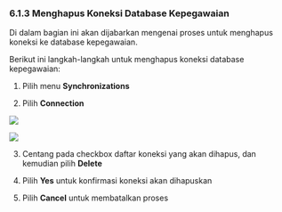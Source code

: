 ### **6.1.3 Menghapus Koneksi Database Kepegawaian**

Di dalam bagian ini akan dijabarkan mengenai proses untuk menghapus koneksi ke database kepegawaian.

Berikut ini langkah-langkah untuk menghapus koneksi database kepegawaian:

1. Pilih menu **Synchronizations**

2. Pilih **Connection**

![](media/d4d289ad75ddcc682159fea841a71870.jpg)

![](media/2e178bf8c571f6a7e63b4d03093a88f3.png)

3. Centang pada checkbox daftar koneksi yang akan dihapus, dan kemudian pilih **Delete**

4. Pilih **Yes** untuk konfirmasi koneksi akan dihapuskan

5. Pilih **Cancel** untuk membatalkan proses